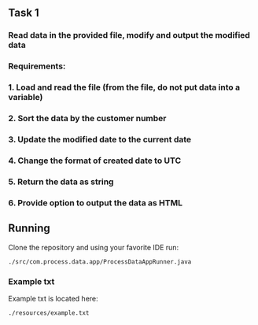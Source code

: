 ## Task 1
### Read data in the provided file, modify and output the modified data
### Requirements:
### 1. Load and read the file (from the file, do not put data into a variable)
### 2. Sort the data by the customer number
### 3. Update the modified date to the current date
### 4. Change the format of created date to UTC
### 5. Return the data as string
### 6. Provide option to output the data as HTML


## Running
Clone the repository and using your favorite IDE run:
```
./src/com.process.data.app/ProcessDataAppRunner.java
```

### Example txt
Example txt is located here:
```
./resources/example.txt
```


